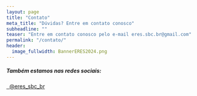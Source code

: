 ```yaml
---
layout: page
title: "Contato"
meta_title: "Dúvidas? Entre em contato conosco"
subheadline: ""
teaser: "Entre em contato conosco pelo e-mail eres.sbc.br@gmail.com"
permalink: "/contato/"
header:
  image_fullwidth: BannerERES2024.png
---
```


<h5>Também estamos nas redes sociais:</h5>

<p></p>

<p><a href="https://www.instagram.com/eres_sbc_br" target="_blank" class="icon-instagram" title="ERES no Instagram">&nbsp; @eres_sbc_br</a></p>

<!--

<p><a href="https://www.facebook.com/eres.sbc.br" target="_blank" class="icon-facebook" title="ERES no Facebook">&nbsp; eres.sbc.br</a></p>

<p><a href="https://twitter.com/eres_sbc_br" target="_blank" class="icon-twitter" title="ERES no Twitter">&nbsp; @eres_sbc_br</a></p>

<p><a href="https://www.linkedin.com/company/eres-sbc-br" target="_blank" class="icon-linkedin" title="ERES no Linkedin">&nbsp; eres-sbc-br</a></p>

<p><a href="https://www.youtube.com/channel/UCuLpDadoilW8sZXuzgpHJzA" target="_blank" class="icon-youtube" title="ERES no YouTube">&nbsp; ERES-SBC</a></p>
-->
